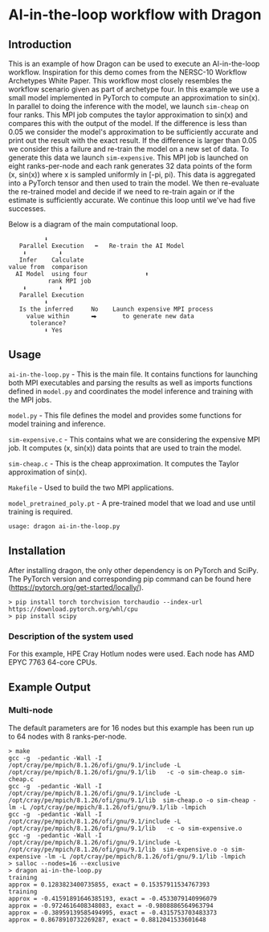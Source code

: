 # AI-in-the-loop workflow with Dragon

## Introduction
This is an example of how Dragon can be used to execute an AI-in-the-loop workflow. Inspiration for this demo comes from the NERSC-10 Workflow Archetypes White Paper. This workflow most closely resembles the workflow scenario given as part of archetype four. In this example we use a small model implemented in PyTorch to compute an approximation to sin(x). In parallel to doing the inference with the model, we launch `sim-cheap` on four ranks. This MPI job computes the taylor approximation to sin(x) and compares this with the output of the model. If the difference is less than 0.05 we consider the model's approximation to be sufficiently accurate and print out the result with the exact result. If the difference is larger than 0.05 we consider this a failure and re-train the model on a new set of data. To generate this data we launch `sim-expensive`. This MPI job is launched on eight ranks-per-node and each rank generates 32 data points of the form (x, sin(x)) where x is sampled uniformly in [-pi, pi). This data is aggregated into a PyTorch tensor and then used to train the model. We then re-evaluate the re-trained model and decide if we need to re-train again or if the estimate is sufficiently accurate. We continue this loop until we've had five successes.

Below is a diagram of the main computational loop.
```
          ⬇
   Parallel Execution   ⬅   Re-train the AI Model
    ⬇         ⬇
   Infer    Calculate
value from  comparison
  AI Model  using four                ⬆
           rank MPI job
    ⬇         ⬇
   Parallel Execution
          ⬇
   Is the inferred     No    Launch expensive MPI process
     value within      ⮕       to generate new data
      tolerance?
          ⬇ Yes
```


## Usage

`ai-in-the-loop.py` - This is the main file. It contains functions for launching both MPI executables and parsing the results as well as imports functions defined in `model.py` and coordinates the model inference and training with the MPI jobs.

`model.py` - This file defines the model and provides some functions for model training and inference.

`sim-expensive.c` - This contains what we are considering the expensive MPI job. It computes (x, sin(x)) data points that are used to train the model.

`sim-cheap.c` - This is the cheap approximation. It computes the Taylor approximation of sin(x).

`Makefile` - Used to build the two MPI applications.

`model_pretrained_poly.pt` - A pre-trained model that we load and use until training is required.

```
usage: dragon ai-in-the-loop.py
```

## Installation

After installing dragon, the only other dependency is on PyTorch and SciPy. The PyTorch version and corresponding pip command can be found here (https://pytorch.org/get-started/locally/).

```
> pip install torch torchvision torchaudio --index-url https://download.pytorch.org/whl/cpu
> pip install scipy
```

### Description of the system used

For this example, HPE Cray Hotlum nodes were used. Each node has AMD EPYC 7763 64-core CPUs.


## Example Output

### Multi-node

The default parameters are for 16 nodes but this example has been run up to 64 nodes with 8 ranks-per-node.
```
> make
gcc -g  -pedantic -Wall -I /opt/cray/pe/mpich/8.1.26/ofi/gnu/9.1/include -L /opt/cray/pe/mpich/8.1.26/ofi/gnu/9.1/lib   -c -o sim-cheap.o sim-cheap.c
gcc -g  -pedantic -Wall -I /opt/cray/pe/mpich/8.1.26/ofi/gnu/9.1/include -L /opt/cray/pe/mpich/8.1.26/ofi/gnu/9.1/lib  sim-cheap.o -o sim-cheap -lm -L /opt/cray/pe/mpich/8.1.26/ofi/gnu/9.1/lib -lmpich
gcc -g  -pedantic -Wall -I /opt/cray/pe/mpich/8.1.26/ofi/gnu/9.1/include -L /opt/cray/pe/mpich/8.1.26/ofi/gnu/9.1/lib   -c -o sim-expensive.o
gcc -g  -pedantic -Wall -I /opt/cray/pe/mpich/8.1.26/ofi/gnu/9.1/include -L /opt/cray/pe/mpich/8.1.26/ofi/gnu/9.1/lib  sim-expensive.o -o sim-expensive -lm -L /opt/cray/pe/mpich/8.1.26/ofi/gnu/9.1/lib -lmpich
> salloc --nodes=16 --exclusive
> dragon ai-in-the-loop.py
training
approx = 0.1283823400735855, exact = 0.15357911534767393
training
approx = -0.41591891646385193, exact = -0.4533079140996079
approx = -0.9724616408348083, exact = -0.9808886564963794
approx = -0.38959139585494995, exact = -0.4315753703483373
approx = 0.8678910732269287, exact = 0.8812041533601648
```
